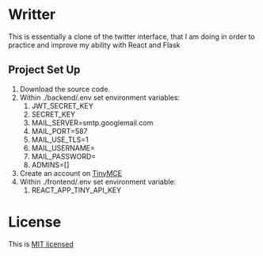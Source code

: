 # Writter

This is essentially a clone of the twitter interface, that I am doing in order to practice and improve my ability with React and Flask


## Project Set Up

1. Download the source code.
2. Within ./backend/.env set environment variables:
    1. JWT_SECRET_KEY
    2. SECRET_KEY
    3. MAIL_SERVER=smtp.googlemail.com
    4. MAIL_PORT=587
    5. MAIL_USE_TLS=1
    6. MAIL_USERNAME=<emailusername>
    7. MAIL_PASSWORD=<emailPassword>
    8. ADMINS=[<AdminEmailAddresses>]
3. Create an account on [TinyMCE](https://www.tiny.cloud/ "Rich Text editor")
4. Within ./frontend/.env set environment variable:
    1. REACT_APP_TINY_API_KEY


# License

This is [MIT licensed](https://github.com/facebook/react/blob/master/LICENSE)

